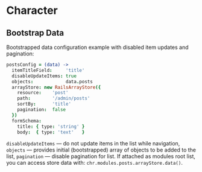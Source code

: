 # Character

## Bootstrap Data

Bootstrapped data configuration example with disabled item updates and pagination:

```coffee
postsConfig = (data) ->
  itemTitleField:     'title'
  disableUpdateItems: true
  objects:            data.posts
  arrayStore: new RailsArrayStore({
    resource:    'post'
    path:        '/admin/posts'
    sortBy:      'title'
    pagination:  false
  })
  formSchema:
    title: { type: 'string' }
    body:  { type: 'text'   }
```

```disableUpdateItems``` — do not update items in the list while navigation, ```objects``` — provides initial (bootstrapped) array of objects to be added to the list, ```pagination``` — disable pagination for list. If attached as modules root list, you can access store data with: ```chr.modules.posts.arrayStore.data()```.